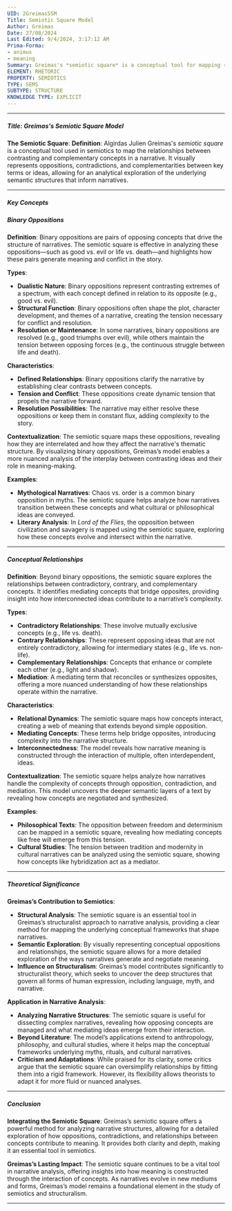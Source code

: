 ```yaml
---
UID: 2GreimasSSM
Title: Semiotic Square Model
Author: Greimas
Date: 27/08/2024
Last Edited: 9/4/2024, 3:17:12 AM
Prima-Forma:
- animus
- meaning
Summary: Greimas's *semiotic square* is a conceptual tool for mapping relationships between binary oppositions, contradictions, and complementary ideas within narratives. It visualizes how opposing concepts interact, providing a deeper understanding of thematic structures and their meaning-making processes, significantly influencing literary theory, cultural studies, and structuralism.
ELEMENT: RHETORIC
PROPERTY: SEMIOTICS
TYPE: SEMS
SUBTYPE: STRUCTURE
KNOWLEDGE TYPE: EXPLICIT
---
```


---

##### Title: **Greimas's Semiotic Square Model**

**The Semiotic Square**:
   **Definition**: Algirdas Julien Greimas's *semiotic square* is a conceptual tool used in semiotics to map the relationships between contrasting and complementary concepts in a narrative. It visually represents oppositions, contradictions, and complementarities between key terms or ideas, allowing for an analytical exploration of the underlying semantic structures that inform narratives.

---

##### Key Concepts

##### Binary Oppositions

**Definition**:
   Binary oppositions are pairs of opposing concepts that drive the structure of narratives. The semiotic square is effective in analyzing these oppositions—such as good vs. evil or life vs. death—and highlights how these pairs generate meaning and conflict in the story.

**Types**:
   - **Dualistic Nature**: Binary oppositions represent contrasting extremes of a spectrum, with each concept defined in relation to its opposite (e.g., good vs. evil).
   - **Structural Function**: Binary oppositions often shape the plot, character development, and themes of a narrative, creating the tension necessary for conflict and resolution.
   - **Resolution or Maintenance**: In some narratives, binary oppositions are resolved (e.g., good triumphs over evil), while others maintain the tension between opposing forces (e.g., the continuous struggle between life and death).

**Characteristics**:
   - **Defined Relationships**: Binary oppositions clarify the narrative by establishing clear contrasts between concepts.
   - **Tension and Conflict**: These oppositions create dynamic tension that propels the narrative forward.
   - **Resolution Possibilities**: The narrative may either resolve these oppositions or keep them in constant flux, adding complexity to the story.

**Contextualization**:
   The semiotic square maps these oppositions, revealing how they are interrelated and how they affect the narrative's thematic structure. By visualizing binary oppositions, Greimas’s model enables a more nuanced analysis of the interplay between contrasting ideas and their role in meaning-making.

**Examples**:
   - **Mythological Narratives**: Chaos vs. order is a common binary opposition in myths. The semiotic square helps analyze how narratives transition between these concepts and what cultural or philosophical ideas are conveyed.
   - **Literary Analysis**: In *Lord of the Flies*, the opposition between civilization and savagery is mapped using the semiotic square, exploring how these concepts evolve and intersect within the narrative.

---

##### Conceptual Relationships

**Definition**:
   Beyond binary oppositions, the semiotic square explores the relationships between contradictory, contrary, and complementary concepts. It identifies mediating concepts that bridge opposites, providing insight into how interconnected ideas contribute to a narrative’s complexity.

**Types**:
   - **Contradictory Relationships**: These involve mutually exclusive concepts (e.g., life vs. death).
   - **Contrary Relationships**: These represent opposing ideas that are not entirely contradictory, allowing for intermediary states (e.g., life vs. non-life).
   - **Complementary Relationships**: Concepts that enhance or complete each other (e.g., light and shadow).
   - **Mediation**: A mediating term that reconciles or synthesizes opposites, offering a more nuanced understanding of how these relationships operate within the narrative.

**Characteristics**:
   - **Relational Dynamics**: The semiotic square maps how concepts interact, creating a web of meaning that extends beyond simple opposition.
   - **Mediating Concepts**: These terms help bridge opposites, introducing complexity into the narrative structure.
   - **Interconnectedness**: The model reveals how narrative meaning is constructed through the interaction of multiple, often interdependent, ideas.

**Contextualization**:
   The semiotic square helps analyze how narratives handle the complexity of concepts through opposition, contradiction, and mediation. This model uncovers the deeper semantic layers of a text by revealing how concepts are negotiated and synthesized.

**Examples**:
   - **Philosophical Texts**: The opposition between freedom and determinism can be mapped in a semiotic square, revealing how mediating concepts like free will emerge from this tension.
   - **Cultural Studies**: The tension between tradition and modernity in cultural narratives can be analyzed using the semiotic square, showing how concepts like hybridization act as a mediator.

---

##### Theoretical Significance

**Greimas’s Contribution to Semiotics**:
   - **Structural Analysis**: The semiotic square is an essential tool in Greimas’s structuralist approach to narrative analysis, providing a clear method for mapping the underlying conceptual frameworks that shape narratives.
   - **Semantic Exploration**: By visually representing conceptual oppositions and relationships, the semiotic square allows for a more detailed exploration of the ways narratives generate and negotiate meaning.
   - **Influence on Structuralism**: Greimas’s model contributes significantly to structuralist theory, which seeks to uncover the deep structures that govern all forms of human expression, including language, myth, and narrative.

**Application in Narrative Analysis**:
   - **Analyzing Narrative Structures**: The semiotic square is useful for dissecting complex narratives, revealing how opposing concepts are managed and what mediating ideas emerge from their interaction.
   - **Beyond Literature**: The model’s applications extend to anthropology, philosophy, and cultural studies, where it helps map the conceptual frameworks underlying myths, rituals, and cultural narratives.
   - **Criticism and Adaptations**: While praised for its clarity, some critics argue that the semiotic square can oversimplify relationships by fitting them into a rigid framework. However, its flexibility allows theorists to adapt it for more fluid or nuanced analyses.

---

##### Conclusion

**Integrating the Semiotic Square**:
   Greimas’s semiotic square offers a powerful method for analyzing narrative structures, allowing for a detailed exploration of how oppositions, contradictions, and relationships between concepts contribute to meaning. It provides both clarity and depth, making it an essential tool in semiotics.

**Greimas’s Lasting Impact**:
   The semiotic square continues to be a vital tool in narrative analysis, offering insights into how meaning is constructed through the interaction of concepts. As narratives evolve in new mediums and forms, Greimas’s model remains a foundational element in the study of semiotics and structuralism.

---

